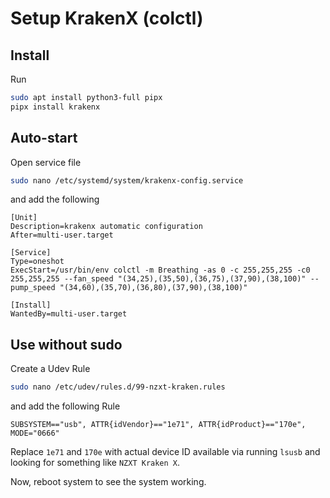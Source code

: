 # Setup KrakenX (colctl)

## Install

Run
```bash
sudo apt install python3-full pipx
pipx install krakenx
```

## Auto-start

Open service file
```bash
sudo nano /etc/systemd/system/krakenx-config.service
```
and add the following
```
[Unit]
Description=krakenx automatic configuration
After=multi-user.target

[Service]
Type=oneshot
ExecStart=/usr/bin/env colctl -m Breathing -as 0 -c 255,255,255 -c0 255,255,255 --fan_speed "(34,25),(35,50),(36,75),(37,90),(38,100)" --pump_speed "(34,60),(35,70),(36,80),(37,90),(38,100)"

[Install]
WantedBy=multi-user.target
```

## Use without sudo

Create a Udev Rule

```bash
sudo nano /etc/udev/rules.d/99-nzxt-kraken.rules
```
and add the following Rule
```
SUBSYSTEM=="usb", ATTR{idVendor}=="1e71", ATTR{idProduct}=="170e", MODE="0666"
```
Replace `1e71` and `170e` with actual device ID available via running `lsusb` and looking for something like `NZXT Kraken X`.

Now, reboot system to see the system working.
